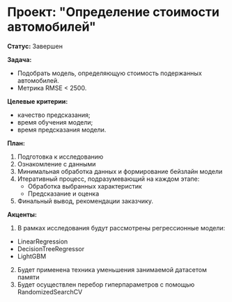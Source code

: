 # Проект: "Определение стоимости автомобилей"    

__Статус:__ Завершен  

__Задача:__
- Подобрать модель, определяющую стоимость подержанных автомобилей.     
- Метрика RMSE < 2500.

__Целевые критерии:__
- качество предсказания;
- время обучения модели;
- время предсказания модели.  
 
__План:__
1. Подготовка к исследованию
2. Ознакомление с данными 
3. Минимальная обработка данных и формирование бейзлайн модели 
4. Итеративный процесс, подразумевающий на каждом этапе:
    - Обработка выбранных характеристик
    - Предсказание и оценка
5. Финальный вывод, рекомендации заказчику.  
  
__Акценты:__
1. В рамках исследования будут рассмотрены регрессионные модели: 
- LinearRegression  
- DecisionTreeRegressor  
- LightGBM  
2. Будет применена техника уменьшения занимаемой датасетом памяти 
3. Будет осуществлен перебор гиперпараметров с помощью RandomizedSearchCV
